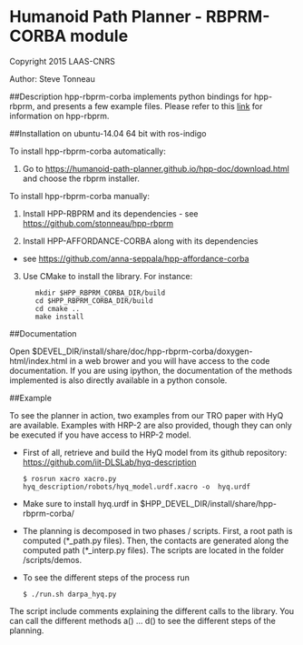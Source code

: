 #  Humanoid Path Planner - RBPRM-CORBA module

Copyright 2015 LAAS-CNRS

Author: Steve Tonneau

##Description
hpp-rbprm-corba implements python bindings for hpp-rbprm, and presents a few example files.
Please refer to this [link](https://github.com/stonneau/hpp-rbprm) for information on hpp-rbprm.

##Installation on ubuntu-14.04 64 bit with ros-indigo

To install hpp-rbprm-corba automatically:

  1. Go to https://humanoid-path-planner.github.io/hpp-doc/download.html and choose the rbprm installer.

To install hpp-rbprm-corba manually:

  1. Install HPP-RBPRM and its dependencies
	- see https://github.com/stonneau/hpp-rbprm

  2. Install HPP-AFFORDANCE-CORBA along with its dependencies
  - see https://github.com/anna-seppala/hpp-affordance-corba

  3. Use CMake to install the library. For instance:

			mkdir $HPP_RBPRM_CORBA_DIR/build
			cd $HPP_RBPRM_CORBA_DIR/build
			cd cmake ..	
			make install
	


##Documentation

  Open $DEVEL_DIR/install/share/doc/hpp-rbprm-corba/doxygen-html/index.html in a web brower and you
  will have access to the code documentation. If you are using ipython, the documentation of the methods implemented
  is also directly available in a python console.

##Example

  To see the planner in action, two examples from our TRO paper with HyQ are available. Examples with HRP-2 are also provided,
  though they can only be executed if you have access to HRP-2 model.


  - First of all, retrieve and build the HyQ model from its github repository:
	https://github.com/iit-DLSLab/hyq-description


    ```$ rosrun xacro xacro.py  hyq_description/robots/hyq_model.urdf.xacro -o  hyq.urdf```

  - Make sure to install hyq.urdf in $HPP_DEVEL_DIR/install/share/hpp-rbprm-corba/

  - The planning is decomposed in two phases / scripts. First, a root path is computed (\*_path.py files). Then, the contacts are generated along the computed path (\*_interp.py files). The scripts are located in the folder /scripts/demos.

  - To see the different steps of the process run

    ```$ ./run.sh darpa_hyq.py```

  The script include comments explaining the different calls to the library. You can call the different methods a() ... d() to see the different steps of the planning.
